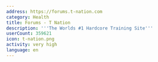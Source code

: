 ```yaml
---
address: https://forums.t-nation.com
category: Health
title: Forums - T Nation
description: '''The Worlds #1 Hardcore Training Site'''
userCount: 359621
icon: t-nation.png
activity: very high
language: en
---
```

